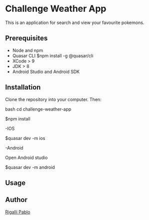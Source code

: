 # Challenge Weather App

This is an application for search and view your favourite pokemons.

## Prerequisites

- Node and npm
- Quasar CLI $npm install -g @quasar/cli
- XCode > 9
- JDK > 8
- Android Studio and Android SDK


## Installation

 Clone the repository into your computer.
 Then:

bash
cd challenge-weather-app

$npm install

-IOS

$quasar dev -m ios

-Android

 Open Android studio

$quasar dev -m android



## Usage







## Author

[Rigalli Pablo](https://www.linkedin.com/in/pablo-rigalli-376a04189/)
